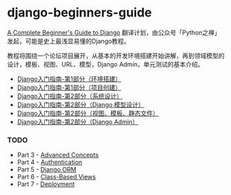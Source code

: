 # django-beginners-guide

[A Complete Beginner's Guide to Django](https://simpleisbetterthancomplex.com/series/beginners-guide/1.11/) 翻译计划，由公众号「Python之禅」 发起，可能是史上最浅显易懂的Django教程。


教程将围绕一个论坛项目展开，从基本的开发环境搭建开始讲解，再到领域模型的设计，模板、视图、URL、模型，Django Admin，单元测试的基本介绍。



* [Django入门指南-第1部分（环境搭建）](./GettingStarted.md)
* [Django入门指南-第1部分（项目创建）](./GettingStarted-2.md)
* [Django入门指南-第2部分（系统设计）](./Fundamentals.md)
* [Django入门指南-第2部分（Django 模型设计）](./Fundamentals-2.md)
* [Django入门指南-第2部分（视图、模板、静态文件）](./Fundamentals-3.md)
* [Django入门指南-第2部分（Django Admin）](./Fundamentals-4.md)

### TODO

* Part 3 - [Advanced Concepts](./AdvancedConcepts.md)
* Part 4 - [Authentication](./Authentication.md)
* Part 5 - [Django ORM](./DjangoORM.md)
* Part 6 - [Class-Based Views](./ClassBasedViews.md)
* Part 7 - [Deployment](./Deployment.md)


